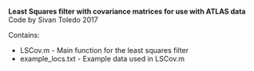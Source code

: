 <b>Least Squares filter with covariance matrices for use with ATLAS data</b></br>
Code by Sivan Toledo 2017</br>

Contains:</br>
<ul>
<li>LSCov.m - Main function for the least squares filter
<li>example_locs.txt - Example data used in LSCov.m
</ul>
